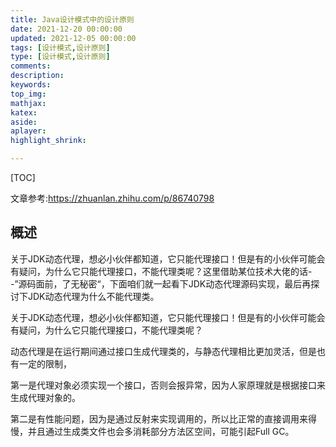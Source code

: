 ```yaml
---
title: Java设计模式中的设计原则
date: 2021-12-20 00:00:00
updated: 2021-12-05 00:00:00
tags: [设计模式,设计原则]
type: [设计模式,设计原则]
comments: 
description: 
keywords: 
top_img:
mathjax:
katex:
aside:
aplayer:
highlight_shrink:

---
```


[TOC]

文章参考:https://zhuanlan.zhihu.com/p/86740798

## 概述

关于JDK动态代理，想必小伙伴都知道，它只能代理接口！但是有的小伙伴可能会有疑问，为什么它只能代理接口，不能代理类呢？这里借助某位技术大佬的话--”源码面前，了无秘密“，下面咱们就一起看下JDK动态代理源码实现，最后再探讨下JDK动态代理为什么不能代理类。

关于JDK动态代理，想必小伙伴都知道，它只能代理接口！但是有的小伙伴可能会有疑问，为什么它只能代理接口，不能代理类呢？

动态代理是在运行期间通过接口生成代理类的，与静态代理相比更加灵活，但是也有一定的限制，

第一是代理对象必须实现一个接口，否则会报异常，因为人家原理就是根据接口来生成代理对象的。

第二是有性能问题，因为是通过反射来实现调用的，所以比正常的直接调用来得慢，并且通过生成类文件也会多消耗部分方法区空间，可能引起Full GC。